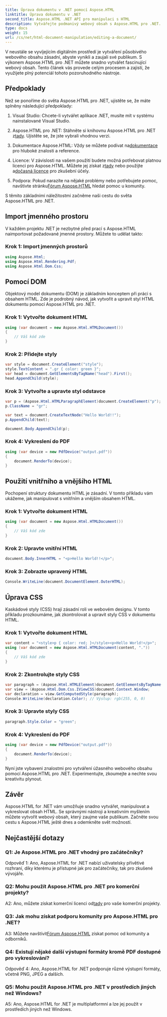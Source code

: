 ```yaml
---
title: Úprava dokumentu v .NET pomocí Aspose.HTML
linktitle: Úprava dokumentu v .NET
second_title: Aspose.HTML .NET API pro manipulaci s HTML
description: Vytvářejte podmanivý webový obsah s Aspose.HTML pro .NET. Naučte se manipulovat s HTML, CSS a dalšími.
type: docs
weight: 15
url: /cs/net/html-document-manipulation/editing-a-document/
---
```


V neustále se vyvíjejícím digitálním prostředí je vytváření působivého webového obsahu zásadní, abyste vynikli a zaujali své publikum. S výkonem Aspose.HTML pro .NET můžete snadno vytvářet fascinující webový obsah. Tento článek vás provede celým procesem a zajistí, že využijete plný potenciál tohoto pozoruhodného nástroje.

## Předpoklady

Než se ponoříme do světa Aspose.HTML pro .NET, ujistěte se, že máte splněny následující předpoklady:

1. Visual Studio: Chcete-li vytvářet aplikace .NET, musíte mít v systému nainstalované Visual Studio.

2. Aspose.HTML pro .NET: Stáhněte si knihovnu Aspose.HTML pro .NET z[tady](https://releases.aspose.com/html/net/). Ujistěte se, že jste vybrali vhodnou verzi.

3.  Dokumentace Aspose.HTML: Vždy se můžete podívat na[dokumentace](https://reference.aspose.com/html/net/) pro hluboké znalosti a reference.

4.  Licence: V závislosti na vašem použití budete možná potřebovat platnou licenci pro Aspose.HTML. Můžete jej získat z[tady](https://purchase.aspose.com/buy) nebo použijte a[dočasná licence](https://purchase.aspose.com/temporary-license/) pro zkušební účely.

5.  Podpora: Pokud narazíte na nějaké problémy nebo potřebujete pomoc, navštivte stránku[Fórum Aspose.HTML](https://forum.aspose.com/) hledat pomoc u komunity.

S těmito základními náležitostmi začněme naši cestu do světa Aspose.HTML pro .NET.

## Import jmenného prostoru

V každém projektu .NET je nezbytné před prací s Aspose.HTML naimportovat požadované jmenné prostory. Můžete to udělat takto:

### Krok 1: Import jmenných prostorů

```csharp
using Aspose.Html;
using Aspose.Html.Rendering.Pdf;
using Aspose.Html.Dom.Css;
```

## Pomocí DOM

Objektový model dokumentu (DOM) je základním konceptem při práci s obsahem HTML. Zde je podrobný návod, jak vytvořit a upravit styl HTML dokumentu pomocí Aspose.HTML pro .NET.

### Krok 1: Vytvořte dokument HTML

```csharp
using (var document = new Aspose.Html.HTMLDocument())
{
    // Váš kód zde
}
```

### Krok 2: Přidejte styly

```csharp
var style = document.CreateElement("style");
style.TextContent = ".gr { color: green }";
var head = document.GetElementsByTagName("head").First();
head.AppendChild(style);
```

### Krok 3: Vytvořte a upravte styl odstavce

```csharp
var p = (Aspose.Html.HTMLParagraphElement)document.CreateElement("p");
p.ClassName = "gr";

var text = document.CreateTextNode("Hello World!!");
p.AppendChild(text);

document.Body.AppendChild(p);
```

### Krok 4: Vykreslení do PDF

```csharp
using (var device = new PdfDevice("output.pdf"))
{
    document.RenderTo(device);
}
```

## Použití vnitřního a vnějšího HTML

Pochopení struktury dokumentu HTML je zásadní. V tomto příkladu vám ukážeme, jak manipulovat s vnitřním a vnějším obsahem HTML.

### Krok 1: Vytvořte dokument HTML

```csharp
using (var document = new Aspose.Html.HTMLDocument())
{
    // Váš kód zde
}
```

### Krok 2: Upravte vnitřní HTML

```csharp
document.Body.InnerHTML = "<p>Hello World!!</p>";
```

### Krok 3: Zobrazte upravený HTML

```csharp
Console.WriteLine(document.DocumentElement.OuterHTML);
```

## Úprava CSS

Kaskádové styly (CSS) hrají zásadní roli ve webovém designu. V tomto příkladu prozkoumáme, jak zkontrolovat a upravit styly CSS v dokumentu HTML.

### Krok 1: Vytvořte dokument HTML

```csharp
var content = "<style>p { color: red; }</style><p>Hello World!</p>";
using (var document = new Aspose.Html.HTMLDocument(content, "."))
{
    // Váš kód zde
}
```

### Krok 2: Zkontrolujte styly CSS

```csharp
var paragraph = (Aspose.Html.HTMLElement)document.GetElementsByTagName("p").First();
var view = (Aspose.Html.Dom.Css.IViewCSS)document.Context.Window;
var declaration = view.GetComputedStyle(paragraph);
Console.WriteLine(declaration.Color); // Výstup: rgb(255, 0, 0)
```

### Krok 3: Upravte styly CSS

```csharp
paragraph.Style.Color = "green";
```

### Krok 4: Vykreslení do PDF

```csharp
using (var device = new PdfDevice("output.pdf"))
{
    document.RenderTo(device);
}
```

Nyní jste vybaveni znalostmi pro vytváření úžasného webového obsahu pomocí Aspose.HTML pro .NET. Experimentujte, zkoumejte a nechte svou kreativitu plynout.

## Závěr

Aspose.HTML for .NET vám umožňuje snadno vytvářet, manipulovat a vykreslovat obsah HTML. Se správnými nástroji a kreativním myšlením můžete vytvořit webový obsah, který zaujme vaše publikum. Začněte svou cestu s Aspose.HTML ještě dnes a odemkněte svět možností.

## Nejčastější dotazy

### Q1: Je Aspose.HTML pro .NET vhodný pro začátečníky?

Odpověď 1: Ano, Aspose.HTML for .NET nabízí uživatelsky přívětivé rozhraní, díky kterému je přístupné jak pro začátečníky, tak pro zkušené vývojáře.

### Q2: Mohu použít Aspose.HTML pro .NET pro komerční projekty?

 A2: Ano, můžete získat komerční licenci od[tady](https://purchase.aspose.com/buy) pro vaše komerční projekty.

### Q3: Jak mohu získat podporu komunity pro Aspose.HTML pro .NET?

 A3: Můžete navštívit[Fórum Aspose.HTML](https://forum.aspose.com/) získat pomoc od komunity a odborníků.

### Q4: Existují nějaké další výstupní formáty kromě PDF dostupné pro vykreslování?

Odpověď 4: Ano, Aspose.HTML for .NET podporuje různé výstupní formáty, včetně PNG, JPEG a dalších.

### Q5: Mohu použít Aspose.HTML pro .NET v prostředích jiných než Windows?

A5: Ano, Aspose.HTML for .NET je multiplatformní a lze jej použít v prostředích jiných než Windows.